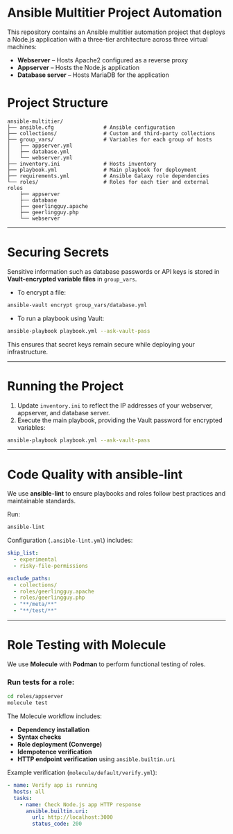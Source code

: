 # Ansible Multitier Project Automation

This repository contains an Ansible multitier automation project that deploys a Node.js application with a three-tier architecture across three virtual machines:

* **Webserver** – Hosts Apache2 configured as a reverse proxy
* **Appserver** – Hosts the Node.js application
* **Database server** – Hosts MariaDB for the application

# Project Structure

```
ansible-multitier/
├── ansible.cfg                # Ansible configuration
├── collections/               # Custom and third-party collections
├── group_vars/                # Variables for each group of hosts
│   ├── appserver.yml
│   ├── database.yml
│   └── webserver.yml
├── inventory.ini              # Hosts inventory
├── playbook.yml               # Main playbook for deployment
├── requirements.yml           # Ansible Galaxy role dependencies
└── roles/                     # Roles for each tier and external roles
    ├── appserver
    ├── database
    ├── geerlingguy.apache
    ├── geerlingguy.php
    └── webserver
```

---

# Securing Secrets

Sensitive information such as database passwords or API keys is stored in **Vault-encrypted variable files** in `group_vars`.

* To encrypt a file:

```bash
ansible-vault encrypt group_vars/database.yml
```

* To run a playbook using Vault:

```bash
ansible-playbook playbook.yml --ask-vault-pass
```

This ensures that secret keys remain secure while deploying your infrastructure.

---

# Running the Project

1. Update `inventory.ini` to reflect the IP addresses of your webserver, appserver, and database server.
2. Execute the main playbook, providing the Vault password for encrypted variables:

```bash
ansible-playbook playbook.yml --ask-vault-pass
```

---

# Code Quality with ansible-lint

We use **ansible-lint** to ensure playbooks and roles follow best practices and maintainable standards.

Run:

```bash
ansible-lint
```

Configuration (`.ansible-lint.yml`) includes:

```yaml
skip_list:
  - experimental
  - risky-file-permissions

exclude_paths:
  - collections/
  - roles/geerlingguy.apache
  - roles/geerlingguy.php
  - "**/meta/**"
  - "**/test/**"
```

---

# Role Testing with Molecule

We use **Molecule** with **Podman** to perform functional testing of roles.

### Run tests for a role:

```bash
cd roles/appserver
molecule test
```

The Molecule workflow includes:

* **Dependency installation**
* **Syntax checks**
* **Role deployment (Converge)**
* **Idempotence verification**
* **HTTP endpoint verification** using `ansible.builtin.uri`

Example verification (`molecule/default/verify.yml`):

```yaml
- name: Verify app is running
  hosts: all
  tasks:
    - name: Check Node.js app HTTP response
      ansible.builtin.uri:
        url: http://localhost:3000
        status_code: 200
